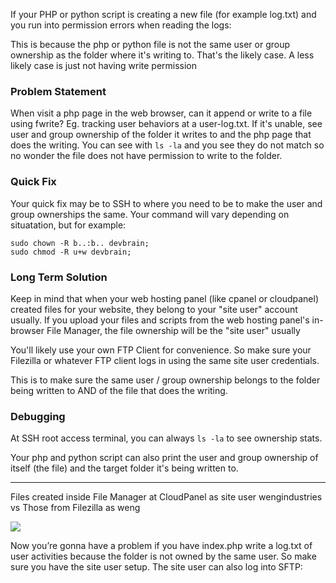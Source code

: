 
If your PHP or python script is creating a new file (for example log.txt) and you run into permission errors when reading the logs:

This is because the php or python file is not the same user or group ownership as the folder where it's writing to. That's the likely case. A less likely case is just not having write permission


### Problem Statement
When visit a php page in the web browser, can it append or write to a file using fwrite? Eg. tracking user behaviors at a user-log.txt. If it's unable, see user and group ownership of the folder it writes to and the php page that does the writing. You can see with `ls -la` and you see they do not match so no wonder the file does not have permission to write to the folder.

### Quick Fix

Your quick fix may be to SSH to where you need to be to make the user and group ownerships the same. Your command will vary depending on situatation, but for example:

```
sudo chown -R b..:b.. devbrain; 
sudo chmod -R u+w devbrain;
```


### Long Term Solution

Keep in mind that when your web hosting panel (like cpanel or cloudpanel) created files for your website, they belong to your "site user" account usually. If you upload your files and scripts from the web hosting panel's in-browser File Manager, the file ownership will be the "site user" usually

You'll likely use your own FTP Client for convenience. So make sure your Filezilla or whatever FTP client logs in using the same site user credentials.

This is to make sure the same user / group ownership belongs to the folder being written to AND of the file that does the writing.


### Debugging

At SSH root access terminal, you can always `ls -la` to see ownership stats. 

Your php and python script can also print the user and group ownership of itself (the file) and the target folder it's being written to. 


----

Files created inside File Manager at CloudPanel as site user wengindustries vs Those from Filezilla as weng

![](https://i.imgur.com/bW4x7jv.png)


Now you’re gonna have a problem if you have index.php write a log.txt of user activities because the folder is not owned by the same user. So make sure you have the site user setup. The site user can also log into SFTP: